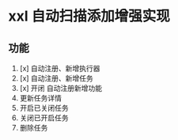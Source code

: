 
# xxl 自动扫描添加增强实现

## 功能
1. [x] 自动注册、新增执行器
2. [x] 自动注册、新增任务
3. [x] 开闭 自动注册新增功能
4. 更新任务详情 
5. 开启已关闭任务
6. 关闭已开启任务
7. 删除任务


